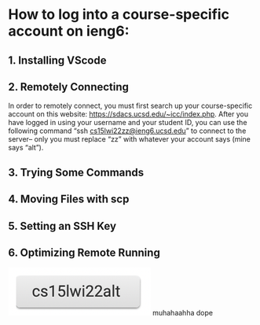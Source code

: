 # How to log into a course-specific account on ieng6:

## 1. Installing VScode

## 2. Remotely Connecting
In order to remotely connect, you must first search up your course-specific account on this website: https://sdacs.ucsd.edu/~icc/index.php. After you have logged in using your username and your student ID, you can use the following command “ssh cs15lwi22zz@ieng6.ucsd.edu” to connect to the server– only you must replace “zz” with whatever your account says (mine says “alt”). 


## 3. Trying Some Commands

## 4. Moving Files with scp

## 5. Setting an SSH Key

## 6. Optimizing Remote Running




![Image](courseAccount.png)
muhahaahha dope

